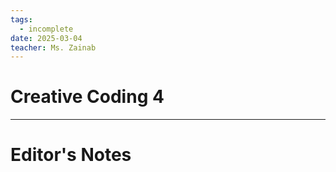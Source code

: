 ```yaml
---
tags:
  - incomplete
date: 2025-03-04
teacher: Ms. Zainab
---
```

# Creative Coding 4

----------------------------------------------------------------
# Editor's Notes